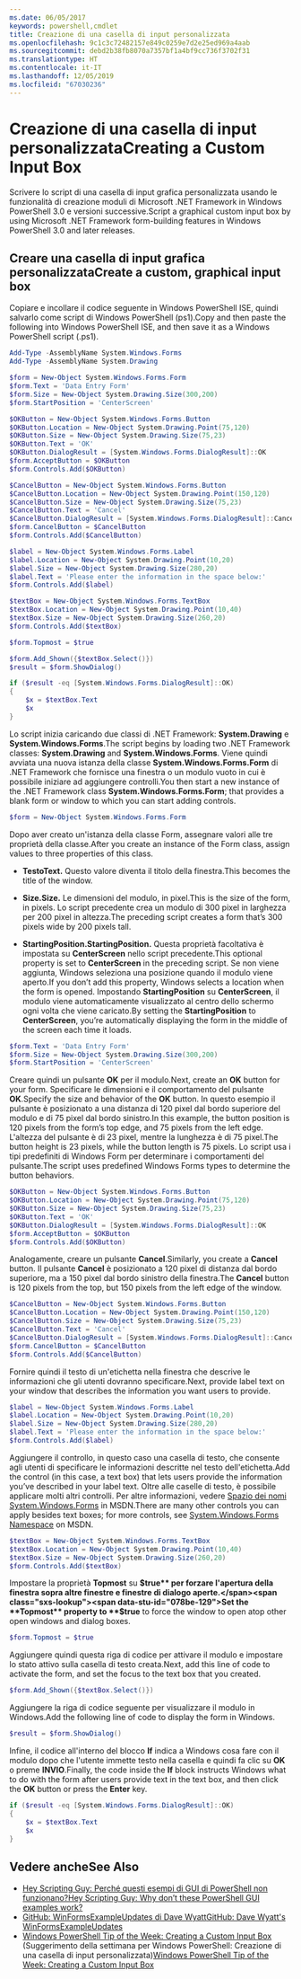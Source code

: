 ```yaml
---
ms.date: 06/05/2017
keywords: powershell,cmdlet
title: Creazione di una casella di input personalizzata
ms.openlocfilehash: 9c1c3c72482157e849c0259e7d2e25ed969a4aab
ms.sourcegitcommit: debd2b38fb8070a7357bf1a4bf9cc736f3702f31
ms.translationtype: HT
ms.contentlocale: it-IT
ms.lasthandoff: 12/05/2019
ms.locfileid: "67030236"
---
```

# <a name="creating-a-custom-input-box"></a><span data-ttu-id="078be-103">Creazione di una casella di input personalizzata</span><span class="sxs-lookup"><span data-stu-id="078be-103">Creating a Custom Input Box</span></span>

<span data-ttu-id="078be-104">Scrivere lo script di una casella di input grafica personalizzata usando le funzionalità di creazione moduli di Microsoft .NET Framework in Windows PowerShell 3.0 e versioni successive.</span><span class="sxs-lookup"><span data-stu-id="078be-104">Script a graphical custom input box by using Microsoft .NET Framework form-building features in Windows PowerShell 3.0 and later releases.</span></span>

## <a name="create-a-custom-graphical-input-box"></a><span data-ttu-id="078be-105">Creare una casella di input grafica personalizzata</span><span class="sxs-lookup"><span data-stu-id="078be-105">Create a custom, graphical input box</span></span>

<span data-ttu-id="078be-106">Copiare e incollare il codice seguente in Windows PowerShell ISE, quindi salvarlo come script di Windows PowerShell (ps1).</span><span class="sxs-lookup"><span data-stu-id="078be-106">Copy and then paste the following into Windows PowerShell ISE, and then save it as a Windows PowerShell script (.ps1).</span></span>

```powershell
Add-Type -AssemblyName System.Windows.Forms
Add-Type -AssemblyName System.Drawing

$form = New-Object System.Windows.Forms.Form
$form.Text = 'Data Entry Form'
$form.Size = New-Object System.Drawing.Size(300,200)
$form.StartPosition = 'CenterScreen'

$OKButton = New-Object System.Windows.Forms.Button
$OKButton.Location = New-Object System.Drawing.Point(75,120)
$OKButton.Size = New-Object System.Drawing.Size(75,23)
$OKButton.Text = 'OK'
$OKButton.DialogResult = [System.Windows.Forms.DialogResult]::OK
$form.AcceptButton = $OKButton
$form.Controls.Add($OKButton)

$CancelButton = New-Object System.Windows.Forms.Button
$CancelButton.Location = New-Object System.Drawing.Point(150,120)
$CancelButton.Size = New-Object System.Drawing.Size(75,23)
$CancelButton.Text = 'Cancel'
$CancelButton.DialogResult = [System.Windows.Forms.DialogResult]::Cancel
$form.CancelButton = $CancelButton
$form.Controls.Add($CancelButton)

$label = New-Object System.Windows.Forms.Label
$label.Location = New-Object System.Drawing.Point(10,20)
$label.Size = New-Object System.Drawing.Size(280,20)
$label.Text = 'Please enter the information in the space below:'
$form.Controls.Add($label)

$textBox = New-Object System.Windows.Forms.TextBox
$textBox.Location = New-Object System.Drawing.Point(10,40)
$textBox.Size = New-Object System.Drawing.Size(260,20)
$form.Controls.Add($textBox)

$form.Topmost = $true

$form.Add_Shown({$textBox.Select()})
$result = $form.ShowDialog()

if ($result -eq [System.Windows.Forms.DialogResult]::OK)
{
    $x = $textBox.Text
    $x
}
```

<span data-ttu-id="078be-107">Lo script inizia caricando due classi di .NET Framework: **System.Drawing** e **System.Windows.Forms**.</span><span class="sxs-lookup"><span data-stu-id="078be-107">The script begins by loading two .NET Framework classes: **System.Drawing** and **System.Windows.Forms**.</span></span> <span data-ttu-id="078be-108">Viene quindi avviata una nuova istanza della classe **System.Windows.Forms.Form** di .NET Framework che fornisce una finestra o un modulo vuoto in cui è possibile iniziare ad aggiungere controlli.</span><span class="sxs-lookup"><span data-stu-id="078be-108">You then start a new instance of the .NET Framework class **System.Windows.Forms.Form**; that provides a blank form or window to which you can start adding controls.</span></span>

```powershell
$form = New-Object System.Windows.Forms.Form
```

<span data-ttu-id="078be-109">Dopo aver creato un'istanza della classe Form, assegnare valori alle tre proprietà della classe.</span><span class="sxs-lookup"><span data-stu-id="078be-109">After you create an instance of the Form class, assign values to three properties of this class.</span></span>

- <span data-ttu-id="078be-110">**Testo**</span><span class="sxs-lookup"><span data-stu-id="078be-110">**Text.**</span></span> <span data-ttu-id="078be-111">Questo valore diventa il titolo della finestra.</span><span class="sxs-lookup"><span data-stu-id="078be-111">This becomes the title of the window.</span></span>

- <span data-ttu-id="078be-112">**Size.**</span><span class="sxs-lookup"><span data-stu-id="078be-112">**Size.**</span></span> <span data-ttu-id="078be-113">Le dimensioni del modulo, in pixel.</span><span class="sxs-lookup"><span data-stu-id="078be-113">This is the size of the form, in pixels.</span></span> <span data-ttu-id="078be-114">Lo script precedente crea un modulo di 300 pixel in larghezza per 200 pixel in altezza.</span><span class="sxs-lookup"><span data-stu-id="078be-114">The preceding script creates a form that’s 300 pixels wide by 200 pixels tall.</span></span>

- <span data-ttu-id="078be-115">**StartingPosition.**</span><span class="sxs-lookup"><span data-stu-id="078be-115">**StartingPosition.**</span></span> <span data-ttu-id="078be-116">Questa proprietà facoltativa è impostata su **CenterScreen** nello script precedente.</span><span class="sxs-lookup"><span data-stu-id="078be-116">This optional property is set to **CenterScreen** in the preceding script.</span></span> <span data-ttu-id="078be-117">Se non viene aggiunta, Windows seleziona una posizione quando il modulo viene aperto.</span><span class="sxs-lookup"><span data-stu-id="078be-117">If you don’t add this property, Windows selects a location when the form is opened.</span></span> <span data-ttu-id="078be-118">Impostando **StartingPosition** su **CenterScreen**, il modulo viene automaticamente visualizzato al centro dello schermo ogni volta che viene caricato.</span><span class="sxs-lookup"><span data-stu-id="078be-118">By setting the **StartingPosition** to **CenterScreen**, you’re automatically displaying the form in the middle of the screen each time it loads.</span></span>

```powershell
$form.Text = 'Data Entry Form'
$form.Size = New-Object System.Drawing.Size(300,200)
$form.StartPosition = 'CenterScreen'
```

<span data-ttu-id="078be-119">Creare quindi un pulsante **OK** per il modulo.</span><span class="sxs-lookup"><span data-stu-id="078be-119">Next, create an **OK** button for your form.</span></span> <span data-ttu-id="078be-120">Specificare le dimensioni e il comportamento del pulsante **OK**.</span><span class="sxs-lookup"><span data-stu-id="078be-120">Specify the size and behavior of the **OK** button.</span></span> <span data-ttu-id="078be-121">In questo esempio il pulsante è posizionato a una distanza di 120 pixel dal bordo superiore del modulo e di 75 pixel dal bordo sinistro.</span><span class="sxs-lookup"><span data-stu-id="078be-121">In this example, the button position is 120 pixels from the form’s top edge, and 75 pixels from the left edge.</span></span> <span data-ttu-id="078be-122">L'altezza del pulsante è di 23 pixel, mentre la lunghezza è di 75 pixel.</span><span class="sxs-lookup"><span data-stu-id="078be-122">The button height is 23 pixels, while the button length is 75 pixels.</span></span> <span data-ttu-id="078be-123">Lo script usa i tipi predefiniti di Windows Form per determinare i comportamenti del pulsante.</span><span class="sxs-lookup"><span data-stu-id="078be-123">The script uses predefined Windows Forms types to determine the button behaviors.</span></span>

```powershell
$OKButton = New-Object System.Windows.Forms.Button
$OKButton.Location = New-Object System.Drawing.Point(75,120)
$OKButton.Size = New-Object System.Drawing.Size(75,23)
$OKButton.Text = 'OK'
$OKButton.DialogResult = [System.Windows.Forms.DialogResult]::OK
$form.AcceptButton = $OKButton
$form.Controls.Add($OKButton)
```

<span data-ttu-id="078be-124">Analogamente, creare un pulsante **Cancel**.</span><span class="sxs-lookup"><span data-stu-id="078be-124">Similarly, you create a **Cancel** button.</span></span> <span data-ttu-id="078be-125">Il pulsante **Cancel** è posizionato a 120 pixel di distanza dal bordo superiore, ma a 150 pixel dal bordo sinistro della finestra.</span><span class="sxs-lookup"><span data-stu-id="078be-125">The **Cancel** button is 120 pixels from the top, but 150 pixels from the left edge of the window.</span></span>

```powershell
$CancelButton = New-Object System.Windows.Forms.Button
$CancelButton.Location = New-Object System.Drawing.Point(150,120)
$CancelButton.Size = New-Object System.Drawing.Size(75,23)
$CancelButton.Text = 'Cancel'
$CancelButton.DialogResult = [System.Windows.Forms.DialogResult]::Cancel
$form.CancelButton = $CancelButton
$form.Controls.Add($CancelButton)
```

<span data-ttu-id="078be-126">Fornire quindi il testo di un'etichetta nella finestra che descrive le informazioni che gli utenti dovranno specificare.</span><span class="sxs-lookup"><span data-stu-id="078be-126">Next, provide label text on your window that describes the information you want users to provide.</span></span>

```powershell
$label = New-Object System.Windows.Forms.Label
$label.Location = New-Object System.Drawing.Point(10,20)
$label.Size = New-Object System.Drawing.Size(280,20)
$label.Text = 'Please enter the information in the space below:'
$form.Controls.Add($label)
```

<span data-ttu-id="078be-127">Aggiungere il controllo, in questo caso una casella di testo, che consente agli utenti di specificare le informazioni descritte nel testo dell'etichetta.</span><span class="sxs-lookup"><span data-stu-id="078be-127">Add the control (in this case, a text box) that lets users provide the information you’ve described in your label text.</span></span> <span data-ttu-id="078be-128">Oltre alle caselle di testo, è possibile applicare molti altri controlli. Per altre informazioni, vedere [Spazio dei nomi System.Windows.Forms](https://msdn.microsoft.com/library/k50ex0x9(v=vs.110).aspx) in MSDN.</span><span class="sxs-lookup"><span data-stu-id="078be-128">There are many other controls you can apply besides text boxes; for more controls, see [System.Windows.Forms Namespace](https://msdn.microsoft.com/library/k50ex0x9(v=vs.110).aspx) on MSDN.</span></span>

```powershell
$textBox = New-Object System.Windows.Forms.TextBox
$textBox.Location = New-Object System.Drawing.Point(10,40)
$textBox.Size = New-Object System.Drawing.Size(260,20)
$form.Controls.Add($textBox)
```

<span data-ttu-id="078be-129">Impostare la proprietà **Topmost** su **$true** per forzare l'apertura della finestra sopra altre finestre e finestre di dialogo aperte.</span><span class="sxs-lookup"><span data-stu-id="078be-129">Set the **Topmost** property to **$true** to force the window to open atop other open windows and dialog boxes.</span></span>

```powershell
$form.Topmost = $true
```

<span data-ttu-id="078be-130">Aggiungere quindi questa riga di codice per attivare il modulo e impostare lo stato attivo sulla casella di testo creata.</span><span class="sxs-lookup"><span data-stu-id="078be-130">Next, add this line of code to activate the form, and set the focus to the text box that you created.</span></span>

```powershell
$form.Add_Shown({$textBox.Select()})
```

<span data-ttu-id="078be-131">Aggiungere la riga di codice seguente per visualizzare il modulo in Windows.</span><span class="sxs-lookup"><span data-stu-id="078be-131">Add the following line of code to display the form in Windows.</span></span>

```powershell
$result = $form.ShowDialog()
```

<span data-ttu-id="078be-132">Infine, il codice all'interno del blocco **If** indica a Windows cosa fare con il modulo dopo che l'utente immette testo nella casella e quindi fa clic su **OK** o preme **INVIO**.</span><span class="sxs-lookup"><span data-stu-id="078be-132">Finally, the code inside the **If** block instructs Windows what to do with the form after users provide text in the text box, and then click the **OK** button or press the **Enter** key.</span></span>

```powershell
if ($result -eq [System.Windows.Forms.DialogResult]::OK)
{
    $x = $textBox.Text
    $x
}
```

## <a name="see-also"></a><span data-ttu-id="078be-133">Vedere anche</span><span class="sxs-lookup"><span data-stu-id="078be-133">See Also</span></span>

- [<span data-ttu-id="078be-134">Hey Scripting Guy:  Perché questi esempi di GUI di PowerShell non funzionano?</span><span class="sxs-lookup"><span data-stu-id="078be-134">Hey Scripting Guy:  Why don’t these PowerShell GUI examples work?</span></span>](https://go.microsoft.com/fwlink/?LinkId=506644)
- [<span data-ttu-id="078be-135">GitHub: WinFormsExampleUpdates di Dave Wyatt</span><span class="sxs-lookup"><span data-stu-id="078be-135">GitHub: Dave Wyatt's WinFormsExampleUpdates</span></span>](https://github.com/dlwyatt/WinFormsExampleUpdates)
- <span data-ttu-id="078be-136">[Windows PowerShell Tip of the Week:  Creating a Custom Input Box](https://technet.microsoft.com/library/ff730941.aspx) (Suggerimento della settimana per Windows PowerShell: Creazione di una casella di input personalizzata)</span><span class="sxs-lookup"><span data-stu-id="078be-136">[Windows PowerShell Tip of the Week:  Creating a Custom Input Box](https://technet.microsoft.com/library/ff730941.aspx)</span></span>
